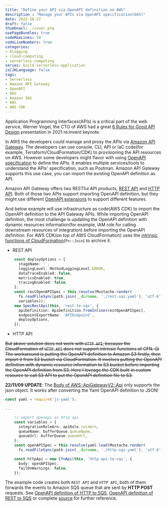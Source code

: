 ```yaml
---
title: "Define your API via OpenAPI definition on AWS"
description : "Manage your APIs via OpenAPI specification(OAS)"
date: 2022-10-27
draft: false
thumbnail: ./cover.png
usePageBundles: true
codeMaxLines: 50
codeLineNumbers: true
categories:
- blogging
- cloud-computing
- serverless-computing
series: build-serverless-application
isCJKLanguage: false
tags:
- Serverless
- Amazon API Gateway
- OpenAPI
- OAS
- Amazon SQS
- AWS
- AWS CDK
---
```


Application Programming Interfaces(APIs) is a critical part of the web service, Werner Vogel, the CTO of AWS had a great
[6 Rules for Good API Design][werner-vogels-6-rules] presentation in 2021 re:Invent keynote.

In AWS the developers could manage and proxy the APIs via [Amazon API Gateway][apigateway]. The developers can use
console, CLI, API or IaC code(for example, Terraform/CloudFormation/CDK) to provisioning the API resources on AWS.
However some developers might flavor with using [OpenAPI specification][oas] to define the APIs. It enables multiple services/tools
to understand the APIs' specification, such as Postman. Amazon API Gateway supports this use case, you can import the 
existing OpenAPI definition as API.

<!--more-->

Amazon API Gateway offers two RESTful API products, [REST API][rest-api] and [HTTP API][http-api]. Both of those two APIs
support importing OpenAPI definition, but they might use different [OpenAPI extensions][openapi-extensions] to support different features.

And below example will use infrastructure as code(AWS CDK) to import the OpenAPI definition to the API Gateway APIs.
While importing OpenAPI definition, the most challenge is updating the OpenAPI definition with 
dynamic resources information(for example, IAM role for calling downstream resources of integration) before importing the OpenAPI definition.
For AWS CDK(on top of AWS CloudFormation) uses the [intrinsic functions of CloudFormation][cfn-intrinsic](`Fn::Join`) to archive it.

- REST API
```ts {hl_lines=["8-10","12"]}
    const deployOptions = {
      stageName: '',
      loggingLevel: MethodLoggingLevel.ERROR,
      dataTraceEnabled: false,
      metricsEnabled: true,
      tracingEnabled: false,
    };
    const restOpenAPISpec = this.resolve(Mustache.render(
      fs.readFileSync(path.join(__dirname, './rest-sqs.yaml'), 'utf-8'),
      variables));
    new SpecRestApi(this, 'rest-to-sqs', {
      apiDefinition: ApiDefinition.fromInline(restOpenAPISpec),
      endpointExportName: 'APIEndpoint',
      deployOptions,
    });
```

- HTTP API

~~But above solution does not work with `HTTP API`, because the CloudFormation of `HTTP API` does not support intrinsic functions of CFN. :disappointed_relieved:
The workaround is putting the OpenAPI definition to Amazon S3 firstly, then import it from S3 bucket via CloudFormation.
It involves putting the OpenAPI definition with dynamic resource information to S3 bucket before importing the OpenAPI definition from S3.
Here I leveage the CDK built-in custom resource to call S3 API to put the OpenAPI definition file to S3.~~

**22/11/09 UPDATE**: The [Body of AWS::ApiGatewayV2::Api][cfn-apiv2-body] only supports the json object. 
It works after converting the Yaml OpenAPI definition to JSON!

```ts {hl_lines=["11-12", "15"]}
const yaml = require('js-yaml');

...

    // import openapi as http api
    const variables = {
      integrationRoleArn: apiRole.roleArn,
      queueName: bufferQueue.queueName,
      queueUrl: bufferQueue.queueUrl,
    };
    const openAPISpec = this.resolve(yaml.load(Mustache.render(
      fs.readFileSync(path.join(__dirname, './http-sqs.yaml'), 'utf-8'), variables)));

    const httpApi = new CfnApi(this, 'http-api-to-sqs', {
      body: openAPISpec,
      failOnWarnings: false,
    });
```

The example code creates both `REST API` and `HTTP API`, 
both of them forwards the events to Amazon SQS queue that are sent by **HTTP POST** requests.
See [OpenAPI definition of HTTP to SQS][http-oas], [OpenAPI definition of REST to SQS][rest-oas]
or complete [source][source] for further reference.

[werner-vogels-6-rules]: https://thenewstack.io/werner-vogels-6-rules-for-good-api-design/
[oas]: https://oai.github.io/Documentation/
[apigateway]: https://aws.amazon.com/api-gateway/
[http-api]: https://docs.aws.amazon.com/apigateway/latest/developerguide/http-api.html
[rest-api]: https://docs.aws.amazon.com/apigateway/latest/developerguide/apigateway-rest-api.html
[openapi-extensions]: https://docs.aws.amazon.com/apigateway/latest/developerguide/api-gateway-swagger-extensions.html
[cfn-intrinsic]: https://docs.aws.amazon.com/AWSCloudFormation/latest/UserGuide/intrinsic-function-reference.html
[http-oas]: https://github.com/zxkane/cdk-collections/blob/master/create-apis-from-openapi-spec/src/http-sqs.yaml
[rest-oas]: https://github.com/zxkane/cdk-collections/blob/master/create-apis-from-openapi-spec/src/rest-sqs.yaml
[source]: https://github.com/zxkane/cdk-collections/tree/master/create-apis-from-openapi-spec
[cfn-apiv2-body]: https://docs.aws.amazon.com/AWSCloudFormation/latest/UserGuide/aws-resource-apigatewayv2-api.html#cfn-apigatewayv2-api-body
